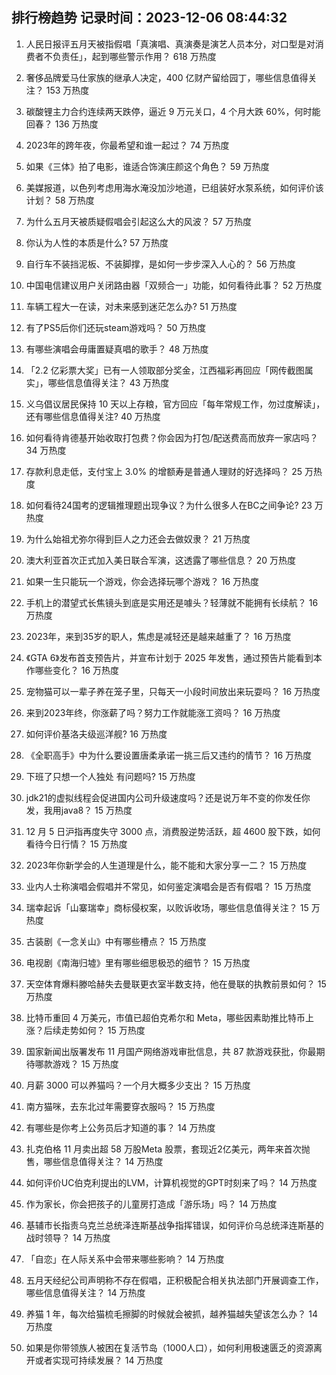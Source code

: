 
## 排行榜趋势 记录时间：2023-12-06 08:44:32
  
  1. 人民日报评五月天被指假唱「真演唱、真演奏是演艺人员本分，对口型是对消费者不负责任」，起到哪些警示作用？ 618 万热度
    
  2. 奢侈品牌爱马仕家族的继承人决定，400 亿财产留给园丁，哪些信息值得关注？ 153 万热度
    
  3. 碳酸锂主力合约连续两天跌停，逼近 9 万元关口，4 个月大跌 60%，何时能回春？ 136 万热度
    
  4. 2023年的跨年夜，你最希望和谁一起过？ 74 万热度
    
  5. 如果《三体》拍了电影，谁适合饰演庄颜这个角色？ 59 万热度
    
  6. 美媒报道，以色列考虑用海水淹没加沙地道，已组装好水泵系统，如何评价该计划？ 58 万热度
    
  7. 为什么五月天被质疑假唱会引起这么大的风波？ 57 万热度
    
  8. 你认为人性的本质是什么? 57 万热度
    
  9. 自行车不装挡泥板、不装脚撑，是如何一步步深入人心的？ 56 万热度
    
  10. 中国电信建议用户关闭路由器「双频合一」功能，如何看待此事？ 52 万热度
    
  11. 车辆工程大一在读，对未来感到迷茫怎么办? 51 万热度
    
  12. 有了PS5后你们还玩steam游戏吗？ 50 万热度
    
  13. 有哪些演唱会毋庸置疑真唱的歌手？ 48 万热度
    
  14. 「2.2 亿彩票大奖」已有一人领取部分奖金，江西福彩再回应「网传截图属实」，哪些信息值得关注？ 43 万热度
    
  15. 义乌倡议居民保持 10 天以上存粮，官方回应「每年常规工作，勿过度解读」，还有哪些信息值得关注? 40 万热度
    
  16. 如何看待肯德基开始收取打包费？你会因为打包/配送费高而放弃一家店吗？ 34 万热度
    
  17. 存款利息走低，支付宝上 3.0% 的增额寿是普通人理财的好选择吗？ 25 万热度
    
  18. 如何看待24国考的逻辑推理题出现争议？为什么很多人在BC之间争论? 23 万热度
    
  19. 为什么始祖尤弥尔得到巨人之力还会去做奴隶？ 21 万热度
    
  20. 澳大利亚首次正式加入美日联合军演，这透露了哪些信息？ 20 万热度
    
  21. 如果一生只能玩一个游戏，你会选择玩哪个游戏？ 16 万热度
    
  22. 手机上的潜望式长焦镜头到底是实用还是噱头？轻薄就不能拥有长续航？ 16 万热度
    
  23. 2023年，来到35岁的职人，焦虑是减轻还是越来越重了？ 16 万热度
    
  24. 《GTA 6》发布首支预告片，并宣布计划于 2025 年发售，通过预告片能看到本作哪些变化？ 16 万热度
    
  25. 宠物猫可以一辈子养在笼子里，只每天一小段时间放出来玩耍吗？ 16 万热度
    
  26. 来到2023年终，你涨薪了吗？努力工作就能涨工资吗？ 16 万热度
    
  27. 如何评价基洛夫级巡洋舰? 16 万热度
    
  28. 《全职高手》中为什么要设置唐柔承诺一挑三后又违约的情节？ 16 万热度
    
  29. 下班了只想一个人独处 有问题吗? 15 万热度
    
  30. jdk21的虚拟线程会促进国内公司升级速度吗？还是说万年不变的你发任你发，我用java8？ 15 万热度
    
  31. 12 月 5 日沪指再度失守 3000 点，消费股逆势活跃，超 4600 股下跌，如何看待今日行情？ 15 万热度
    
  32. 2023年你新学会的人生道理是什么，能不能和大家分享一二？ 15 万热度
    
  33. 业内人士称演唱会假唱并不常见，如何鉴定演唱会是否有假唱？ 15 万热度
    
  34. 瑞幸起诉「山寨瑞幸」商标侵权案，以败诉收场，哪些信息值得关注？ 15 万热度
    
  35. 古装剧《一念关山》中有哪些槽点？ 15 万热度
    
  36. 电视剧《南海归墟》里有哪些细思极恐的细节？ 15 万热度
    
  37. 天空体育爆料滕哈赫失去曼联更衣室半数支持，他在曼联的执教前景如何？ 15 万热度
    
  38. 比特币重回 4 万美元，市值已超伯克希尔和 Meta，哪些因素助推比特币上涨？后续走势如何？ 15 万热度
    
  39. 国家新闻出版署发布 11 月国产网络游戏审批信息，共 87 款游戏获批，你最期待哪款游戏？ 15 万热度
    
  40. 月薪 3000 可以养猫吗？一个月大概多少支出？ 15 万热度
    
  41. 南方猫咪，去东北过年需要穿衣服吗？ 15 万热度
    
  42. 有哪些是你考上公务员后才知道的事？ 14 万热度
    
  43. 扎克伯格 11 月卖出超 58 万股Meta 股票，套现近2亿美元，两年来首次抛售，哪些信息值得关注？ 14 万热度
    
  44. 如何评价UC伯克利提出的LVM，计算机视觉的GPT时刻来了吗？ 14 万热度
    
  45. 作为家长，你会把孩子的儿童房打造成「游乐场」吗？ 14 万热度
    
  46. 基辅市长指责乌克兰总统泽连斯基战争指挥错误，如何评价乌总统泽连斯基的战时领导？ 14 万热度
    
  47. 「自恋」在人际关系中会带来哪些影响？ 14 万热度
    
  48. 五月天经纪公司声明称不存在假唱，正积极配合相关执法部门开展调查工作，哪些信息值得关注？ 14 万热度
    
  49. 养猫 1 年，每次给猫梳毛擦脚的时候就会被抓，越养猫越失望该怎么办？ 14 万热度
    
  50. 如果是你带领族人被困在复活节岛（1000人口），如何利用极速匮乏的资源离开或者实现可持续发展？ 14 万热度
    